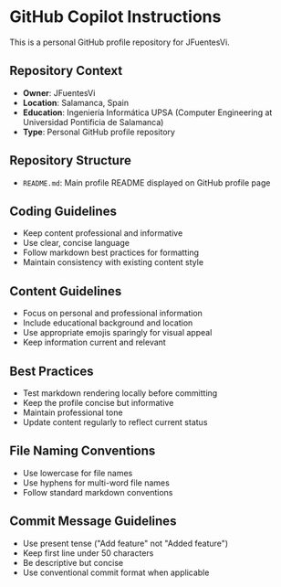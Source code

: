 # GitHub Copilot Instructions

This is a personal GitHub profile repository for JFuentesVi.

## Repository Context
- **Owner**: JFuentesVi
- **Location**: Salamanca, Spain
- **Education**: Ingeniería Informática UPSA (Computer Engineering at Universidad Pontificia de Salamanca)
- **Type**: Personal GitHub profile repository

## Repository Structure
- `README.md`: Main profile README displayed on GitHub profile page

## Coding Guidelines
- Keep content professional and informative
- Use clear, concise language
- Follow markdown best practices for formatting
- Maintain consistency with existing content style

## Content Guidelines
- Focus on personal and professional information
- Include educational background and location
- Use appropriate emojis sparingly for visual appeal
- Keep information current and relevant

## Best Practices
- Test markdown rendering locally before committing
- Keep the profile concise but informative
- Maintain professional tone
- Update content regularly to reflect current status

## File Naming Conventions
- Use lowercase for file names
- Use hyphens for multi-word file names
- Follow standard markdown conventions

## Commit Message Guidelines
- Use present tense ("Add feature" not "Added feature")
- Keep first line under 50 characters
- Be descriptive but concise
- Use conventional commit format when applicable